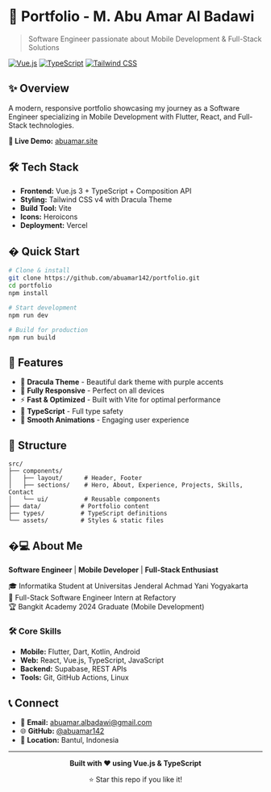 # 🚀 Portfolio - M. Abu Amar Al Badawi

> Software Engineer passionate about Mobile Development & Full-Stack Solutions

[![Vue.js](https://img.shields.io/badge/Vue.js-3.x-4FC08D?style=flat&logo=vue.js&logoColor=white)](https://vuejs.org/)
[![TypeScript](https://img.shields.io/badge/TypeScript-5.x-3178C6?style=flat&logo=typescript&logoColor=white)](https://www.typescriptlang.org/)
[![Tailwind CSS](https://img.shields.io/badge/Tailwind_CSS-4.x-38B2AC?style=flat&logo=tailwind-css&logoColor=white)](https://tailwindcss.com/)

## ✨ Overview

A modern, responsive portfolio showcasing my journey as a Software Engineer specializing in Mobile Development with Flutter, React, and Full-Stack technologies.

**🌟 Live Demo:** [abuamar.site](https://abuamar.site)

## 🛠️ Tech Stack

- **Frontend:** Vue.js 3 + TypeScript + Composition API
- **Styling:** Tailwind CSS v4 with Dracula Theme
- **Build Tool:** Vite
- **Icons:** Heroicons
- **Deployment:** Vercel

## � Quick Start

```bash
# Clone & install
git clone https://github.com/abuamar142/portfolio.git
cd portfolio
npm install

# Start development
npm run dev

# Build for production
npm run build
```

## 🎨 Features

- 🌙 **Dracula Theme** - Beautiful dark theme with purple accents
- 📱 **Fully Responsive** - Perfect on all devices
- ⚡ **Fast & Optimized** - Built with Vite for optimal performance
- 🎯 **TypeScript** - Full type safety
- 🎨 **Smooth Animations** - Engaging user experience

## 📁 Structure

```
src/
├── components/
│   ├── layout/      # Header, Footer
│   ├── sections/    # Hero, About, Experience, Projects, Skills, Contact
│   └── ui/          # Reusable components
├── data/           # Portfolio content
├── types/          # TypeScript definitions
└── assets/         # Styles & static files
```

## �‍💻 About Me

**Software Engineer** | **Mobile Developer** | **Full-Stack Enthusiast**

🎓 Informatika Student at Universitas Jenderal Achmad Yani Yogyakarta  
💼 Full-Stack Software Engineer Intern at Refactory  
🏆 Bangkit Academy 2024 Graduate (Mobile Development)

### 🛠️ Core Skills

- **Mobile:** Flutter, Dart, Kotlin, Android
- **Web:** React, Vue.js, TypeScript, JavaScript
- **Backend:** Supabase, REST APIs
- **Tools:** Git, GitHub Actions, Linux

## 📞 Connect

- 📧 **Email:** [abuamar.albadawi@gmail.com](mailto:abuamar.albadawi@gmail.com)
- 🌐 **GitHub:** [@abuamar142](https://github.com/abuamar142)
- 📍 **Location:** Bantul, Indonesia

---

<div align="center">

**Built with ❤️ using Vue.js & TypeScript**

⭐ Star this repo if you like it!

</div>
